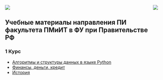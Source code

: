 <img src="https://github.com/GeorgiyDemo/KIP/blob/img/img/FA.png" />
<img src="https://github.com/GeorgiyDemo/KIP/blob/img/img/CAT.jpg" align="right" />

## Учебные материалы направления ПИ факультета ПМиИТ в ФУ при Правительстве РФ

### 1 Курс

* [Алгоритмы и структуры данных в языке Python](https://github.com/GeorgiyDemo/FA/tree/master/%D0%90%D0%BB%D0%B3%D0%BE%D1%80%D0%B8%D1%82%D0%BC%D0%B8%D0%B7%D0%B0%D1%86%D0%B8%D1%8F%20%D0%B8%20Python)
* [Финансы, деньги, кредит](https://github.com/GeorgiyDemo/FA/tree/master/%D0%A4%D0%B8%D0%BD%D0%B0%D0%BD%D1%81%D1%8B%2C%20%D0%B4%D0%B5%D0%BD%D1%8C%D0%B3%D0%B8%2C%20%D0%BA%D1%80%D0%B5%D0%B4%D0%B8%D1%82)
* [История](https://github.com/GeorgiyDemo/FA/tree/master/%D0%98%D1%81%D1%82%D0%BE%D1%80%D0%B8%D1%8F)